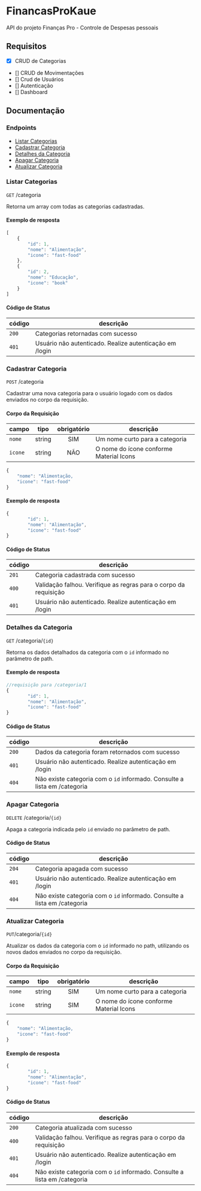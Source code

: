 # FinancasProKaue

API do projeto Finanças Pro - Controle de Despesas pessoais

## Requisitos
- [x] CRUD de Categorias
- [] CRUD de Movimentações
- [] Crud de Usuários
- [] Autenticação
- [] Dashboard

## Documentação

### Endpoints

- [Listar Categorias](#listar-categorias)
- [Cadastrar Categoria](#cadastrar-categoria)
- [Detalhes da Categoria](#detalhes-da-categoria)
- [Apagar Categoria](#apagar-categoria)
- [Atualizar Categoria](#atualizar-categoria)

### Listar Categorias

`GET` /categoria

Retorna um array com todas as categorias cadastradas.

#### Exemplo de resposta

```js
[
    {
        "id": 1,
        "nome": "Alimentação",
        "icone": "fast-food"
    },
    {
        "id": 2,
        "nome": "Educação",
        "icone": "book"
    }
]
```

#### Código de Status

| código | descrição
|---     | ---
| `200`  | Categorias retornadas com sucesso
| `401`  | Usuário não autenticado. Realize autenticação em /login


### Cadastrar Categoria

`POST` /categoria

Cadastrar uma nova categoria para o usuário logado com os dados enviados no corpo da requisição.

#### Corpo da Requisição

| campo | tipo | obrigatório | descrição
|---    |---   |:---:|---
| `nome`|string |SIM| Um nome curto para a categoria
| `icone`|string |NÃO| O nome do ícone conforme Material Icons

```js
{
    "nome": "Alimentação,
    "icone": "fast-food"
}
```

#### Exemplo de resposta
```js
{
        "id": 1,
        "nome": "Alimentação",
        "icone": "fast-food"
}
```

#### Código de Status

| código | descrição
|---     | ---
| `201`  | Categoria cadastrada com sucesso
| `400`  | Validação falhou. Verifique as regras para o corpo da requisição
| `401`  | Usuário não autenticado. Realize autenticação em /login

### Detalhes da Categoria

`GET` /categoria/`{id}`

Retorna os dados detalhados da categoria com o `id` informado no parâmetro de path.

#### Exemplo de resposta
```js
//requisição para /categoria/1
{
        "id": 1,
        "nome": "Alimentação",
        "icone": "fast-food"
}
```

#### Código de Status

| código | descrição
|---     | ---
| `200`  | Dados da categoria foram retornados com sucesso
| `401`  | Usuário não autenticado. Realize autenticação em /login
| `404`  | Não existe categoria com o `id` informado. Consulte a lista em /categoria

### Apagar Categoria
`DELETE` /categoria/`{id}`

Apaga a categoria indicada pelo `id` enviado no parâmetro de path.

#### Código de Status

| código | descrição
|---     | ---
| `204`  | Categoria apagada com sucesso
| `401`  | Usuário não autenticado. Realize autenticação em /login
| `404`  | Não existe categoria com o `id` informado. Consulte a lista em /categoria

### Atualizar Categoria
`PUT`/categoria/`{id}`

Atualizar os dados da categoria com o `id` informado no path, utilizando os novos dados enviados no corpo da requisição.

#### Corpo da Requisição

| campo | tipo | obrigatório | descrição
|---    |---   |:---:|---
| `nome`|string |SIM| Um nome curto para a categoria
| `icone`|string |SIM| O nome do ícone conforme Material Icons
```js
{
    "nome": "Alimentação,
    "icone": "fast-food"
}
```

#### Exemplo de resposta
```js
{
        "id": 1,
        "nome": "Alimentação",
        "icone": "fast-food"
}
```

#### Código de Status

| código | descrição
|---     | ---
| `200`  | Categoria atualizada com sucesso
| `400`  | Validação falhou. Verifique as regras para o corpo da requisição
| `401`  | Usuário não autenticado. Realize autenticação em /login
| `404`  | Não existe categoria com o `id` informado. Consulte a lista em /categoria